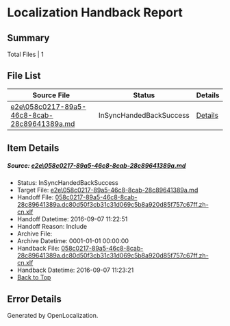 # <a name='report-top'></a> Localization Handback Report

## Summary
 Total Files | 1

## File List
 Source File | Status | Details 
 ----------- | ------ | ------- 
 [e2e\058c0217-89a5-46c8-8cab-28c89641389a.md](https://github.com/OpenLocalizationTestOrg/ol-test0/blob/d0dd64281806c494282cb89131ce6fe3bcc05340/e2e/058c0217-89a5-46c8-8cab-28c89641389a.md) | InSyncHandedBackSuccess | [Details](#a4d8f2505ea85e58c4aa8a58f1ab4af77e3416b41)

## Item Details
##### <a name='a4d8f2505ea85e58c4aa8a58f1ab4af77e3416b41'></a> Source: [e2e\058c0217-89a5-46c8-8cab-28c89641389a.md](https://github.com/OpenLocalizationTestOrg/ol-test0/blob/d0dd64281806c494282cb89131ce6fe3bcc05340/e2e/058c0217-89a5-46c8-8cab-28c89641389a.md)
* Status: InSyncHandedBackSuccess
* Target File: [e2e\058c0217-89a5-46c8-8cab-28c89641389a.md](https://github.com/OpenLocalizationTestOrg/ol-test0-zhcn/blob/53bca3ea3537d8a248b050d168cf97fed4a0f1ca/e2e/058c0217-89a5-46c8-8cab-28c89641389a.md)
* Handoff File: [058c0217-89a5-46c8-8cab-28c89641389a.dc80d50f3cb31c31d069c5b8a920d85f757c67ff.zh-cn.xlf](https://github.com/OpenLocalizationTestOrg/ol-test0-handoff/blob/2211bcd8d324967ea66608a173cfd43807451cee/ol-handoff/OpenLocalizationTestOrg/ol-test0-zhcn/ci/ht/058c0217-89a5-46c8-8cab-28c89641389a.dc80d50f3cb31c31d069c5b8a920d85f757c67ff.zh-cn.xlf)
* Handoff Datetime: 2016-09-07 11:22:51
* Handoff Reason: Include
* Archive File: 
* Archive Datetime: 0001-01-01 00:00:00
* Handback File: [058c0217-89a5-46c8-8cab-28c89641389a.dc80d50f3cb31c31d069c5b8a920d85f757c67ff.zh-cn.xlf](https://github.com/OpenLocalizationTestOrg/ol-test0-handback/blob/d21c8d20c0185e1dcaadc4078afbfd0c48c3f3c5/ol-handback/OpenLocalizationTestOrg/ol-test0-zhcn/ci/ht/058c0217-89a5-46c8-8cab-28c89641389a.dc80d50f3cb31c31d069c5b8a920d85f757c67ff.zh-cn.xlf)
* Handback Datetime: 2016-09-07 11:23:21
* [Back to Top](#report-top)


## Error Details

Generated by OpenLocalization.
